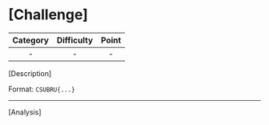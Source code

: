 # [Challenge]

| Category | Difficulty | Point |
| :-: | :-: | :-: |
| - | - | - |

[Description]

Format: `CSUBRU{...}`

---

[Analysis]
